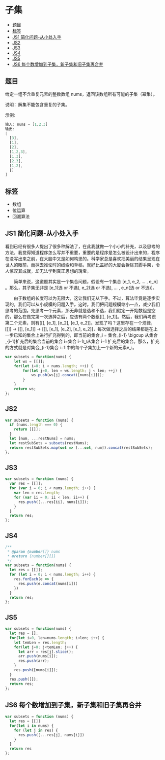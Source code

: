 子集
===
<!-- TOC -->

- [题目](#题目)
- [标签](#标签)
- [JS1 简化问题-从小处入手](#js1-简化问题-从小处入手)
- [JS2](#js2)
- [JS3](#js3)
- [JS4](#js4)
- [JS5](#js5)
- [JS6 每个数增加到子集，新子集和旧子集再合并](#js6-每个数增加到子集新子集和旧子集再合并)

<!-- /TOC -->
## 题目
给定一组不含重复元素的整数数组 nums，返回该数组所有可能的子集（幂集）。

说明：解集不能包含重复的子集。

示例:
```js
输入: nums = [1,2,3]
输出:
[
  [3],
  [1],
  [2],
  [1,2,3],
  [1,3],
  [2,3],
  [1,2],
  []
]
```

## 标签
- 数组
- 位运算
- 回溯算法

## JS1 简化问题-从小处入手
看到已经有很多人提出了很多种解法了，在此我就做一个小小的补充，以及思考的方法，我觉得知道程序怎么写并不重要，重要的是程序是怎么被设计出来的，程序在没写出来之前，在大脑中又是如何构思的。科学家总是喜欢把美丽的结果呈现在世人的眼前，而抹去推论时的线索和草稿，就好比盖好的大厦会拆除其脚手架，令人惊叹其成就，却无法学到真正思想的瑰宝。

  简单来说，这道题其实是一个集合问题，假设有一个集合 [e_1, e_2, ... , e_n] 。那么，其子集无非是 [e_1(选 or 不选), e_2(选 or 不选), ... , e_n(选 or 不选)]。

  由于数组的长度可以为无限大，这让我们无从下手。不过，算法毕竟是逐步实现的，我们可以从小规模的问题入手。这时，我们把问题规模缩小一点，减少我们思考的范围。先思考一个元素，那无非就是选和不选，我们假定一开始数组是空的，那么在做完第一次选择之后，应该有两个数组[[], [e_1]]。然后，我们再考虑第二个元素，则有[[], [e_1], [e_2], [e_1, e_2]]。发现了吗？这里存在一个规律，[[]] → [[], [e_1]] → [[], [e_1], [e_2], [e_1, e_2]]，每次做选择之后的结果都是在上一步已知的集合上进行扩充得到的，即当前的集合_i = 集合_{i-1} \bigcup 从集合_{i-1}扩充后的集合当前的集合 i=集合 i−1⋃从集合 i−1 扩充后的集合。那么，扩充的方式就是对集合_{i-1}集合 i−1 中的每个子集加上一个新的元素e_i。
```js
var subsets = function(nums) {
    let ws = [[]];
    for(let i=0; i < nums.length; ++i) {
        for(let j=0, len = ws.length; j < len; ++j) {
            ws.push(ws[j].concat([nums[i]]));
        }
    }
    return ws;
};
```

## JS2 
```js
var subsets = function (nums) {
  if (nums.length === 0) {
    return [[]];
  }
  let [num, ...restNums] = nums;
  let restSubSets = subsets(restNums);
  return restSubSets.map(set => [...set, num]).concat(restSubSets);
};
```

## JS3
```js
var subsets = function (nums) {
  var res = [[]];
  for (var i = 0; i < nums.length; i++) {
    var len = res.length;
    for (var ii = 0; ii < len; ii++) {
      res.push([...res[ii], nums[i]]);
    }
  }
  return res;
};
```

## JS4
```js
/**
 * @param {number[]} nums
 * @return {number[][]}
 */
var subsets = function(nums) {
  let res = [[]];
  for (let i = 0; i < nums.length; i++) {
    res.forEach(e => {
      res.push(e.concat(nums[i]))
    })
  }
  return res;
};
```

## JS5
```js
var subsets = function(nums) {
  let res = [];
  for(let i=0, len=nums.length; i<len; i++) {
    let temLen = res.length;
    for(let j=0; j<temLen; j++) {
      let arr = res[j].slice();
      arr.push(nums[i]);
      res.push(arr);
    }
    res.push([nums[i]]);
  }  
  res.push([]);
  return res;
};
```

## JS6 每个数增加到子集，新子集和旧子集再合并
```js
var subsets = function (nums) {
  let res = [[]]
  for(let i in nums) {
    for (let j in res) {
      res.push([...res[j], nums[i]])
    }
  }
  return res
};
```